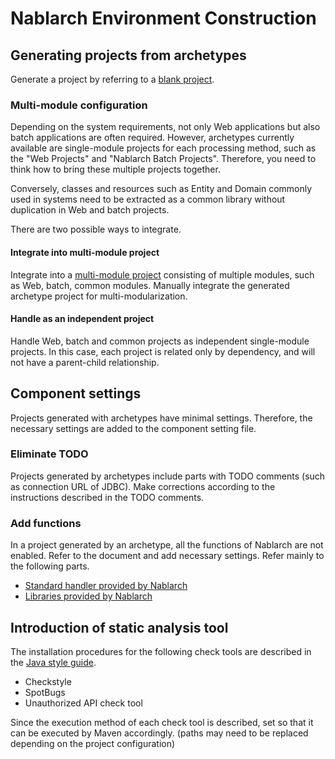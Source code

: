 # Nablarch Environment Construction


## Generating projects from archetypes


Generate a project by referring to a [blank project](https://nablarch.github.io/docs/LATEST/doc/application_framework/application_framework/blank_project/index.html).



### Multi-module configuration

Depending on the system requirements, not only Web applications but also batch applications are often required.
However, archetypes currently available are single-module projects for each processing method, such as the "Web Projects" and "Nablarch Batch Projects".
Therefore, you need to think how to bring these multiple projects together.

Conversely, classes and resources such as Entity and Domain commonly used in systems need to be extracted as a common library without duplication in Web and batch projects.

There are two possible ways to integrate.

#### Integrate into multi-module project

Integrate into a [multi-module project](https://maven.apache.org/guides/mini/guide-multiple-modules.html) consisting of multiple modules, such as Web, batch, common modules. 
Manually integrate the generated archetype project for multi-modularization.


#### Handle as an independent project

Handle Web, batch and common projects as independent single-module projects.
In this case, each project is related only by dependency, and will not have a parent-child relationship.



## Component settings

Projects generated with archetypes have minimal settings.
Therefore, the necessary settings are added to the component setting file.

### Eliminate TODO

Projects generated by archetypes include parts with TODO comments (such as connection URL of JDBC). 
Make corrections according to the instructions described in the TODO comments.

### Add functions

In a project generated by an archetype, all the functions of Nablarch are not enabled. 
Refer to the document and add necessary settings.
Refer mainly to the following parts.

- [Standard handler provided by Nablarch](https://nablarch.github.io/docs/LATEST/doc/application_framework/application_framework/handlers/index.html)
- [Libraries provided by Nablarch](https://nablarch.github.io/docs/LATEST/doc/application_framework/application_framework/libraries/index.html)


## Introduction of static analysis tool

The installation procedures for the following check tools are described in the [Java style guide](https://github.com/nablarch-development-standards/nablarch-style-guide/tree/master/java).

- Checkstyle
- SpotBugs
- Unauthorized API check tool

Since the execution method of each check tool is described, set so that it can be executed by Maven accordingly. 
 (paths may need to be replaced depending on the project configuration)


